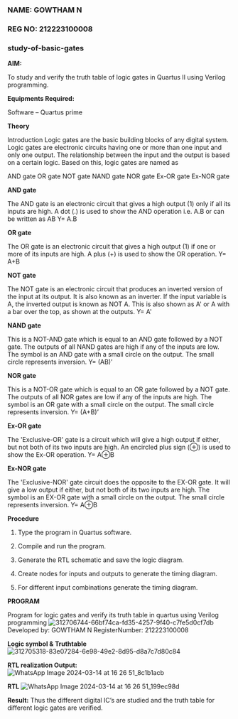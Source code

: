 ### NAME: GOWTHAM N
###  REG NO: 212223100008

### study-of-basic-gates

**AIM:** 

To study and verify the truth table of logic gates in Quartus II using Verilog programming.

**Equipments Required:**

Software – Quartus prime 

**Theory**

Introduction Logic gates are the basic building blocks of any digital system. Logic gates are electronic circuits having one or more than one input and only one output. The relationship between the input and the output is based on a certain logic. Based on this, logic gates are named as

AND gate OR gate NOT gate NAND gate NOR gate Ex-OR gate Ex-NOR gate

**AND gate**

The AND gate is an electronic circuit that gives a high output (1) only if all its inputs are high. A dot (.) is used to show the AND operation i.e. A.B or can be written as AB
Y= A.B

**OR gate** 

The OR gate is an electronic circuit that gives a high output (1) if one or more of its inputs are high. A plus (+) is used to show the OR operation.
Y= A+B

**NOT gate**

The NOT gate is an electronic circuit that produces an inverted version of the input at its output. It is also known as an inverter. If the input variable is A, the inverted output is known as NOT A. This is also shown as A' or A with a bar over the top, as shown at the outputs.
Y= A'

**NAND gate**

This is a NOT-AND gate which is equal to an AND gate followed by a NOT gate. The outputs of all NAND gates are high if any of the inputs are low. The symbol is an AND gate with a small circle on the output. The small circle represents inversion.
Y= (AB)’

**NOR gate**

This is a NOT-OR gate which is equal to an OR gate followed by a NOT gate. The outputs of all NOR gates are low if any of the inputs are high. The symbol is an OR gate with a small circle on the output. The small circle represents inversion.
Y= (A+B)’

**Ex-OR gate**

The 'Exclusive-OR' gate is a circuit which will give a high output if either, but not both of its two inputs are high. An encircled plus sign (⊕) is used to show the Ex-OR operation.
Y= A⊕B

**Ex-NOR gate**

The 'Exclusive-NOR' gate circuit does the opposite to the EX-OR gate. It will give a low output if either, but not both of its two inputs are high. The symbol is an EX-OR gate with a small circle on the output. The small circle represents inversion.
Y= A⊕B

**Procedure** 

1.	Type the program in Quartus software.

2.	Compile and run the program.

3.	Generate the RTL schematic and save the logic diagram.

4.	Create nodes for inputs and outputs to generate the timing diagram.

5.	For different input combinations generate the timing diagram.


**PROGRAM**

Program for logic gates and verify its truth table in quartus using Verilog programming
![312706744-66bf74ca-fd35-4257-9f40-c7fe5d0cf7db](https://github.com/gowthamsec/study-of-basic-gates/assets/147933945/5c49a550-1e23-4d94-a387-7ba360027d87)
 Developed by: GOWTHAM N
 RegisterNumber: 212223100008
 
**Logic symbol & Truthtable**
![312705318-83e07284-6e98-49e2-8d95-d8a7c7d80c84](https://github.com/gowthamsec/study-of-basic-gates/assets/147933945/96701f00-c3e5-4dda-914b-767a53975d47)

**RTL realization Output:** 
![WhatsApp Image 2024-03-14 at 16 26 51_8c1b1acb](https://github.com/gowthamsec/study-of-basic-gates/assets/147933945/3a0ebb86-b086-438d-a845-b6cac41355da)


**RTL**
![WhatsApp Image 2024-03-14 at 16 26 51_199ec98d](https://github.com/gowthamsec/study-of-basic-gates/assets/147933945/f3d82f36-f518-4616-be4e-90944ad73feb)



**Result:**
Thus the different digital IC’s are studied and the truth table for different logic gates are verified.

